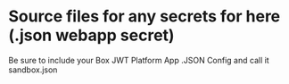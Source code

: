 # Source files for any secrets for here (.json webapp secret)

Be sure to include your Box JWT Platform App .JSON Config and call it sandbox.json